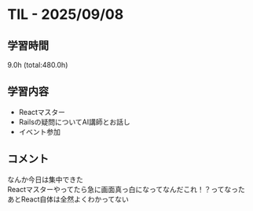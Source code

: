 # TIL - 2025/09/08

## 学習時間
9.0h (total:480.0h)

## 学習内容
- Reactマスター
- Railsの疑問についてAI講師とお話し
- イベント参加

## コメント
なんか今日は集中できた<br>
Reactマスターやってたら急に画面真っ白になってなんだこれ！？ってなった<br>
あとReact自体は全然よくわかってない
